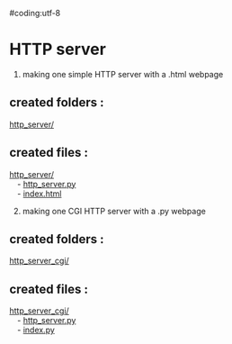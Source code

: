 #coding:utf-8

# HTTP server


1) making one simple HTTP server with a .html webpage

created folders :
----------------
[http_server/](https://github.com/Geoffrey-Carpentier/formation_python/tree/main/http_server)
  
created files :
----------------
[http_server/](https://github.com/Geoffrey-Carpentier/formation_python/tree/main/http_server)
<br/>&emsp;- [http_server.py](https://github.com/Geoffrey-Carpentier/formation_python/blob/main/http_server/http_server.py)
<br/>&emsp;- [index.html](https://github.com/Geoffrey-Carpentier/formation_python/blob/main/http_server/index.html)


  
2) making one CGI HTTP server with a .py webpage

created folders :
----------------
[http_server_cgi/](https://github.com/Geoffrey-Carpentier/formation_python/tree/main/http_server_cgi)
  
created files :
----------------
[http_server_cgi/](https://github.com/Geoffrey-Carpentier/formation_python/tree/main/http_server_cgi)
<br/>&emsp;- [http_server.py](https://github.com/Geoffrey-Carpentier/formation_python/blob/main/http_server_cgi/http_server.py)
<br/>&emsp;- [index.py](https://github.com/Geoffrey-Carpentier/formation_python/blob/main/http_server_cgi/index.py)


